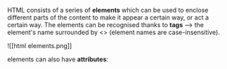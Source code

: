 HTML consists of a series of **elements** which can be used to enclose different parts of the content to make it appear a certain way, or act a certain way.
The elements can be recognised thanks to **tags** --> the element's name surrounded by <> (element names are case-insensitive).

![[html elements.png]]

elements can also have **attributes**:

